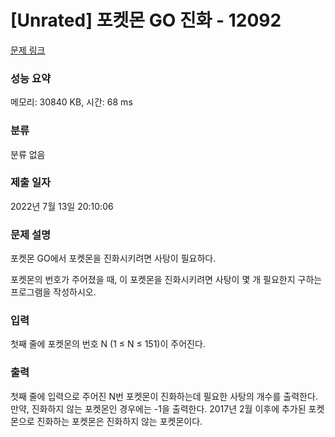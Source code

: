# [Unrated] 포켓몬 GO 진화 - 12092 

[문제 링크](https://www.acmicpc.net/problem/12092) 

### 성능 요약

메모리: 30840 KB, 시간: 68 ms

### 분류

분류 없음

### 제출 일자

2022년 7월 13일 20:10:06

### 문제 설명

<p>포켓몬 GO에서 포켓몬을 진화시키려면 사탕이 필요하다.</p>

<p>포켓몬의 번호가 주어졌을 때, 이 포켓몬을 진화시키려면 사탕이 몇 개 필요한지 구하는 프로그램을 작성하시오.</p>

### 입력 

 <p>첫째 줄에 포켓몬의 번호 N (1 ≤ N ≤ 151)이 주어진다.</p>

### 출력 

 <p>첫째 줄에 입력으로 주어진 N번 포켓몬이 진화하는데 필요한 사탕의 개수를 출력한다. 만약, 진화하지 않는 포켓몬인 경우에는 -1을 출력한다. 2017년 2월 이후에 추가된 포켓몬으로 진화하는 포켓몬은 진화하지 않는 포켓몬이다.</p>

